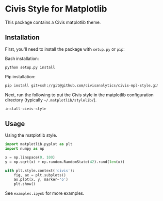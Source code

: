 # Civis Style for Matplotlib

This package contains a Civis matplotlib theme.

## Installation

First, you'll need to install the package with `setup.py` or `pip`:

Bash installation:

```bash
python setup.py install
```

Pip installation:

```bash
pip install git+ssh://git@github.com/civisanalytics/civis-mpl-style.git
```

Next, run the following to put the Civis style in the matplotlib
configuration directory (typically `~/.matplotlib/stylelib/`).

```bash
install-civis-style
```


## Usage

Using the matplotlib style.

```python
import matplotlib.pyplot as plt
import numpy as np

x = np.linspace(0, 100)
y = np.sqrt(x) + np.random.RandomState(42).rand(len(x))

with plt.style.context('civis'):
    fig, ax = plt.subplots()
    ax.plot(x, y, marker='o')
    plt.show()
```

See `examples.ipynb` for more examples.
